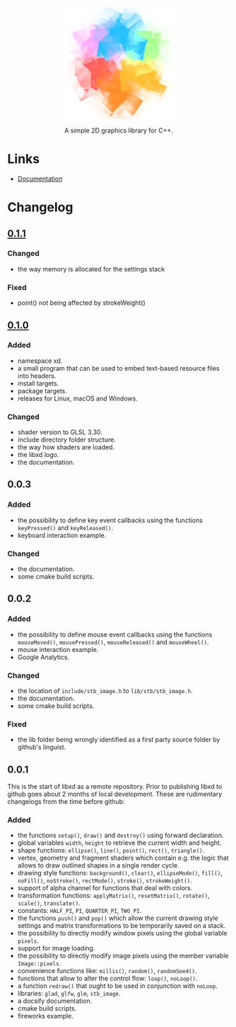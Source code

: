 <p align="center">
  <a href="https://bernhardfritz.github.io/libxd/">
    <img alt="libxd" src="./docs/_media/logo.svg">
  </a>
</p>

<p align="center">
  A simple 2D graphics library for C++.
</p>

<!-- zip -r9 libxd.zip libxd/ -x "*.git*" */lib/**\* -->
<!-- cpack -G ZIP -->

# Links

* [Documentation](https://bernhardfritz.github.io/libxd/)

# Changelog

## [0.1.1](https://github.com/bernhardfritz/libxd/releases/tag/0.1.1)

### Changed

* the way memory is allocated for the settings stack

### Fixed

* point() not being affected by strokeWeight()

## [0.1.0](https://github.com/bernhardfritz/libxd/releases/tag/0.1.0)

### Added

* namespace xd.
* a small program that can be used to embed text-based resource files into headers.
* install targets.
* package targets.
* releases for Linux, macOS and Windows.

### Changed

* shader version to GLSL 3.30.
* include directory folder structure.
* the way how shaders are loaded.
* the libxd logo.
* the documentation.

## 0.0.3

### Added

* the possibility to define key event callbacks using the functions `keyPressed()` and `keyReleased()`.
* keyboard interaction example.

### Changed

* the documentation.
* some cmake build scripts.


## 0.0.2

### Added

* the possibility to define mouse event callbacks using the functions `mouseMoved()`, `mousePressed()`, `mouseReleased()` and `mouseWheel()`.
* mouse interaction example.
* Google Analytics.

### Changed

* the location of `include/stb_image.h` to `lib/stb/stb_image.h`.
* the documentation.
* some cmake build scripts.

### Fixed

* the lib folder being wrongly identified as a first party source folder by github's linguist.

## 0.0.1

This is the start of libxd as a remote repository. Prior to publishing libxd to github goes about 2 months of local development. These are rudimentary changelogs from the time before github:

### Added

* the functions `setup()`, `draw()` and `destroy()` using forward declaration.
* global variables `width`, `height` to retrieve the current width and height.
* shape functions: `ellipse()`, `line()`, `point()`, `rect()`, `triangle()`.
* vertex, geometry and fragment shaders which contain e.g. the logic that allows to draw outlined shapes in a single render cycle.
* drawing style functions: `background()`, `clear()`, `ellipseMode()`, `fill()`, `noFill()`, `noStroke()`, `rectMode()`, `stroke()`, `strokeWeight()`.
* support of alpha channel for functions that deal with colors.
* transformation functions: `applyMatrix()`, `resetMatrix()`, `rotate()`, `scale()`, `translate()`.
* constants: `HALF_PI`, `PI`, `QUARTER_PI`, `TWO_PI`.
* the functions `push()` and `pop()` which allow the current drawing style settings and matrix transformations to be temporarily saved on a stack.
* the possibility to directly modify window pixels using the global variable `pixels`.
* support for image loading.
* the possibility to directly modify image pixels using the member variable `Image::pixels`.
* convenience functions like: `millis()`, `random()`, `randomSeed()`.
* functions that allow to alter the control flow: `loop()`, `noLoop()`.
* a function `redraw()` that ought to be used in conjunction with `noLoop`.
* libraries: `glad`, `glfw`, `glm`, `stb_image`.
* a docsify documentation.
* cmake build scripts.
* fireworks example.
